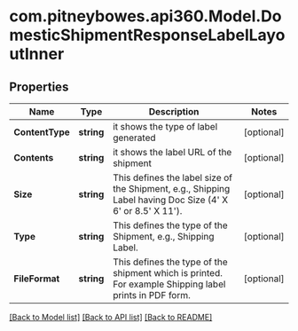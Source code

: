 # com.pitneybowes.api360.Model.DomesticShipmentResponseLabelLayoutInner

## Properties

Name | Type | Description | Notes
------------ | ------------- | ------------- | -------------
**ContentType** | **string** | it shows the type of label generated | [optional] 
**Contents** | **string** | it shows the label URL of the shipment | [optional] 
**Size** | **string** | This defines the label size of the Shipment, e.g., Shipping Label having Doc Size (4&#39; X 6&#39; or 8.5&#39; X 11&#39;). | [optional] 
**Type** | **string** | This defines the type of the Shipment, e.g., Shipping Label. | [optional] 
**FileFormat** | **string** | This defines the type of the shipment which is printed. For example Shipping label prints in PDF form. | [optional] 

[[Back to Model list]](../README.md#documentation-for-models) [[Back to API list]](../README.md#documentation-for-api-endpoints) [[Back to README]](../README.md)

